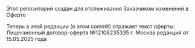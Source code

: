 Этот репозиторий создан для отслеживания Заказчиком изменений в Оферте 

Теперь в этой редакции (в этом commit) отражает текст оферты:
Лицензионный договор-оферта №12108235335
г. Москва 
редакция от 15.05.2025 года
